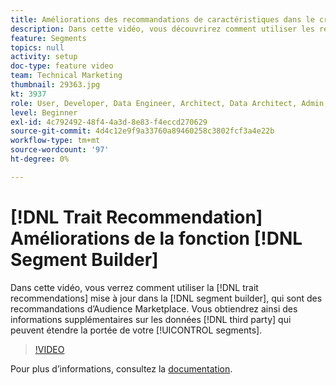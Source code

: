 ```yaml
---
title: Améliorations des recommandations de caractéristiques dans le créateur de segments
description: Dans cette vidéo, vous découvrirez comment utiliser les recommandations de caractéristiques mises à jour dans le créateur de segments, qui sont des recommandations d’Audience Marketplace. Vous obtiendrez ainsi des informations supplémentaires sur les données tierces qui peuvent étendre la portée de vos segments.
feature: Segments
topics: null
activity: setup
doc-type: feature video
team: Technical Marketing
thumbnail: 29363.jpg
kt: 3937
role: User, Developer, Data Engineer, Architect, Data Architect, Admin, Leader
level: Beginner
exl-id: 4c792492-48f4-4a3d-8e83-f4eccd270629
source-git-commit: 4d4c12e9f9a33760a89460258c3802fcf3a4e22b
workflow-type: tm+mt
source-wordcount: '97'
ht-degree: 0%

---
```


# [!DNL Trait Recommendation] Améliorations de la fonction  [!DNL Segment Builder]

Dans cette vidéo, vous verrez comment utiliser la [!DNL trait recommendations] mise à jour dans la [!DNL segment builder], qui sont des recommandations d’Audience Marketplace. Vous obtiendrez ainsi des informations supplémentaires sur les données [!DNL third party] qui peuvent étendre la portée de votre [!UICONTROL segments].

>[!VIDEO](https://video.tv.adobe.com/v/29363/?quality=12)

Pour plus d’informations, consultez la [documentation](https://experienceleague.adobe.com/docs/audience-manager/user-guide/features/segments/trait-recommendations.html).
